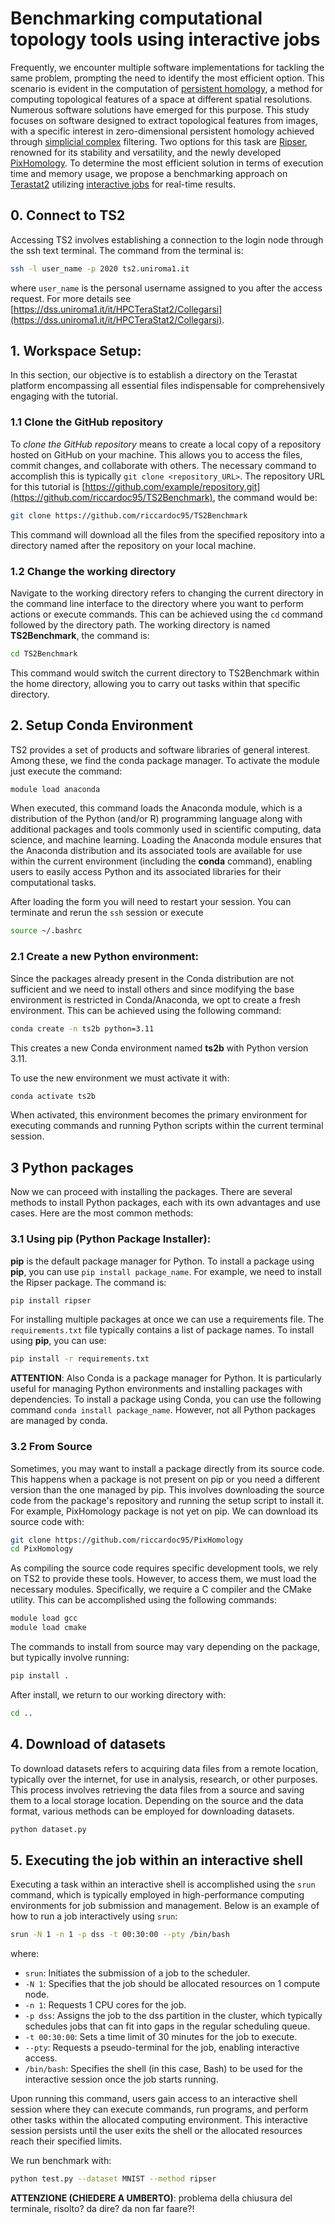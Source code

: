 # Benchmarking computational topology tools using interactive jobs

Frequently, we encounter multiple software implementations for tackling the same problem, prompting the need to identify the most efficient option. This scenario is evident in the computation of [persistent homology](https://en.wikipedia.org/wiki/Persistent_homology), a method for computing topological features of a space at different spatial resolutions. Numerous software solutions have emerged for this purpose. This study focuses on software designed to extract topological features from images, with a specific interest in zero-dimensional persistent homology achieved through [simplicial complex](https://en.wikipedia.org/wiki/Simplicial_complex) filtering. Two options for this task are [Ripser](https://github.com/scikit-tda/ripser.py/tree/master), renowned for its stability and versatility, and the newly developed [PixHomology](https://github.com/riccardoc95/PixHomology). To determine the most efficient solution in terms of execution time and memory usage, we propose a benchmarking approach on [Terastat2](https://www.dss.uniroma1.it/it/HPCTerastat2) utilizing [interactive jobs](https://engaging-web.mit.edu/eofe-wiki/slurm/srun/) for real-time results.

## 0. Connect to TS2
Accessing TS2 involves establishing a connection to the login node through the ssh text terminal. The command from the terminal is:
```bash
ssh -l user_name -p 2020 ts2.uniroma1.it
```
where `user_name` is the personal username assigned to you after the access request. For more details see [https://dss.uniroma1.it/it/HPCTeraStat2/Collegarsi](https://dss.uniroma1.it/it/HPCTeraStat2/Collegarsi).

## 1. Workspace Setup:
In this section, our objective is to establish a directory on the Terastat platform encompassing all essential files indispensable for comprehensively engaging with the tutorial.

### 1.1 Clone the GitHub repository
To *clone the GitHub repository* means to create a local copy of a repository hosted on GitHub on your machine. This allows you to access the files, commit changes, and collaborate with others. The necessary command to accomplish this is typically `git clone <repository_URL>`.
The repository URL for this tutorial is [https://github.com/example/repository.git](https://github.com/riccardoc95/TS2Benchmark), the command would be:

```bash
git clone https://github.com/riccardoc95/TS2Benchmark
```
This command will download all the files from the specified repository into a directory named after the repository on your local machine.

### 1.2 Change the working directory
Navigate to the working directory refers to changing the current directory in the command line interface to the directory where you want to perform actions or execute commands. This can be achieved using the `cd` command followed by the directory path. The working directory is named **TS2Benchmark**, the command is:
```bash
cd TS2Benchmark
```
This command would switch the current directory to TS2Benchmark within the home directory, allowing you to carry out tasks within that specific directory.

## 2. Setup Conda Environment
TS2 provides a set of products and software libraries of general interest. Among these, we find the conda package manager. To activate the module just execute the command:
```bash
module load anaconda
```
When executed, this command loads the Anaconda module, which is a distribution of the Python (and/or R) programming language along with additional packages and tools commonly used in scientific computing, data science, and machine learning. Loading the Anaconda module ensures that the Anaconda distribution and its associated tools are available for use within the current environment (including the **conda** command), enabling users to easily access Python and its associated libraries for their computational tasks.

After loading the form you will need to restart your session. You can terminate and rerun the `ssh` session or execute
```bash
source ~/.bashrc
```

### 2.1 Create a new Python environment:
Since the packages already present in the Conda distribution are not sufficient and we need to install others and since modifying the base environment is restricted in Conda/Anaconda, we opt to create a fresh environment. This can be achieved using the following command:
```bash
conda create -n ts2b python=3.11
```
This creates a new Conda environment named **ts2b** with Python version 3.11.

To use the new environment we must activate it with:
```bash
conda activate ts2b
```
When activated, this environment becomes the primary environment for executing commands and running Python scripts within the current terminal session.


## 3 Python packages
Now we can proceed with installing the packages. There are several methods to install Python packages, each with its own advantages and use cases. Here are the most common methods:

### 3.1 Using pip (Python Package Installer):
**pip** is the default package manager for Python. To install a package using **pip**, you can use `pip install package_name`. For example, we need to install the Ripser package. The command is:
```bash
pip install ripser
```
For installing multiple packages at once we can use a requirements file. The `requirements.txt` file typically contains a list of package names. To install using **pip**, you can use:
```bash
pip install -r requirements.txt 
```

**ATTENTION**: Also Conda is a package manager for Python. It is particularly useful for managing Python environments and installing packages with dependencies.
To install a package using Conda, you can use the following command `conda install package_name`. However, not all Python packages are managed by conda. 

### 3.2 From Source
Sometimes, you may want to install a package directly from its source code. This happens when a package is not present on pip or you need a different version than the one managed by pip.
This involves downloading the source code from the package's repository and running the setup script to install it.
For example, PixHomology package is not yet on pip. We can download its source code with:
```bash
git clone https://github.com/riccardoc95/PixHomology
cd PixHomology
```
As compiling the source code requires specific development tools, we rely on TS2 to provide these tools. However, to access them, we must load the necessary modules. Specifically, we require a C compiler and the CMake utility. This can be accomplished using the following commands:
```bash
module load gcc
module load cmake
```
The commands to install from source may vary depending on the package, but typically involve running:
```bash
pip install .
```

After install, we return to our working directory with:
```bash
cd ..
```

## 4. Download of datasets
To download datasets refers to acquiring data files from a remote location, typically over the internet, for use in analysis, research, or other purposes. This process involves retrieving the data files from a source and saving them to a local storage location. Depending on the source and the data format, various methods can be employed for downloading datasets.

```bash
python dataset.py
```

## 5. Executing the job within an interactive shell 
Executing a task within an interactive shell is accomplished using the `srun` command, which is typically employed in high-performance computing environments for job submission and management. Below is an example of how to run a job interactively using `srun`:

```bash
srun -N 1 -n 1 -p dss -t 00:30:00 --pty /bin/bash
```

where:
- `srun`: Initiates the submission of a job to the scheduler.
- `-N 1`: Specifies that the job should be allocated resources on 1 compute node.
- `-n 1`: Requests 1 CPU cores for the job.
- `-p dss`: Assigns the job to the dss partition in the cluster, which typically schedules jobs that can fit into gaps in the regular scheduling queue.
- `-t 00:30:00`: Sets a time limit of 30 minutes for the job to execute.
- `--pty`: Requests a pseudo-terminal for the job, enabling interactive access.
- `/bin/bash`: Specifies the shell (in this case, Bash) to be used for the interactive session once the job starts running.

Upon running this command, users gain access to an interactive shell session where they can execute commands, run programs, and perform other tasks within the allocated computing environment. This interactive session persists until the user exits the shell or the allocated resources reach their specified limits.

We run benchmark with:
```bash
python test.py --dataset MNIST --method ripser
```


**ATTENZIONE (CHIEDERE A UMBERTO)**: problema della chiusura del terminale, risolto? da dire? da non far faare?!
